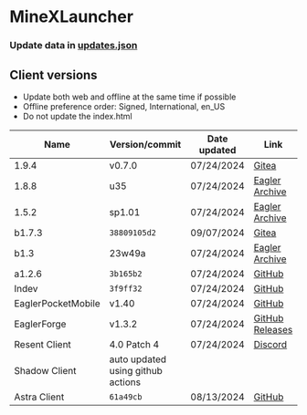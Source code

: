 # MineXLauncher

### Update data in [updates.json](/public/resources/data/updates.json)

## Client versions

- Update both web and offline at the same time if possible
- Offline preference order: Signed, International, en_US
- Do not update the index.html

| Name               | Version/commit                    | Date updated | Link                                                                                            |
| ------------------ | --------------------------------- | ------------ | ----------------------------------------------------------------------------------------------- |
| 1.9.4              | v0.7.0                            | 07/24/2024   | [Gitea](https://git.zelz.net/Eagler-Lambda/hoosiertransfer-mod/releases)                        |
| 1.8.8              | u35                               | 07/24/2024   | [Eagler Archive](https://archive.eaglercraft.rip/EaglercraftX_1.8/client/?sort=time&order=desc) |
| 1.5.2              | sp1.01                            | 07/24/2024   | [Eagler Archive](https://archive.eaglercraft.rip/Eaglercraft_1.5/client/?sort=time&order=desc)  |
| b1.7.3             | `38809105d2`                      | 09/07/2024   | [Gitea](https://git.eaglercraft.rip/3rdparty/peytonplayz585-b1.7.3)                             |
| b1.3               | 23w49a                            | 07/24/2024   | [Eagler Archive](https://archive.eaglercraft.rip/Eaglercraft_b1.3/client/?sort=time&order=desc) |
| a1.2.6             | `3b165b2`                         | 07/24/2024   | [GitHub](https://github.com/PeytonPlayz595/Alpha-v1.2.6)                                        |
| Indev              | `3f9ff32`                         | 07/24/2024   | [GitHub](https://github.com/PeytonPlayz595/Minecraft-Indev-WebGL)                               |
| EaglerPocketMobile | v1.40                             | 07/24/2024   | [GitHub](https://github.com/irv77/EaglerPocketMobile)                                           |
| EaglerForge        | v1.3.2                            | 07/24/2024   | [GitHub Releases](https://github.com/eaglerforge/EaglerForge-builds/releases)                   |
| Resent Client      | 4.0 Patch 4                       | 07/24/2024   | [Discord](https://discord.gg/6UdYQWpkfh)                                                        |
| Shadow Client      | auto updated using github actions |
| Astra Client       | `61a49cb`                         | 08/13/2024   | [GitHub](https://github.com/BarneyCompiler/AstraClientEagler/tree/main/javascript)              |
